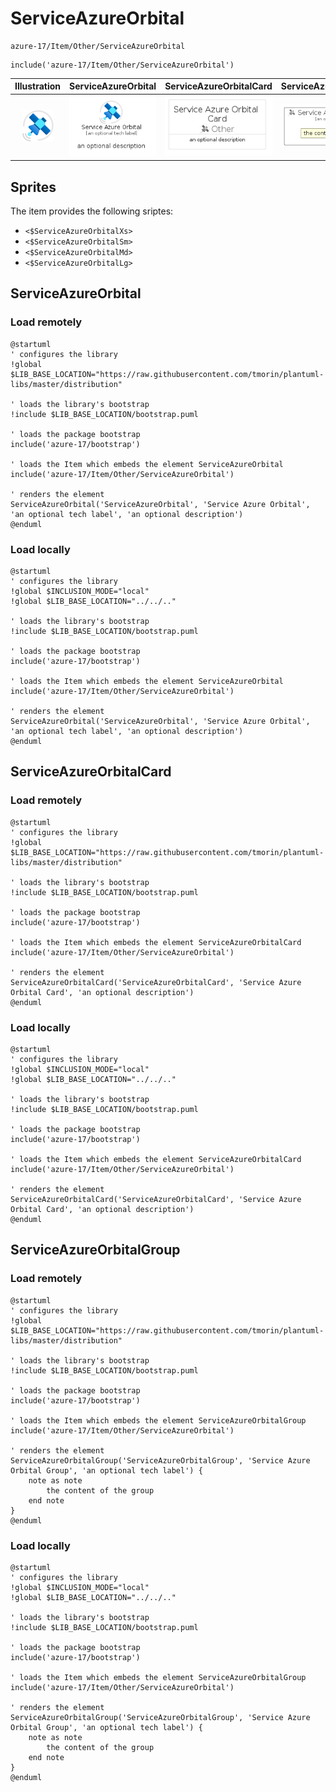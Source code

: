 # ServiceAzureOrbital


```text
azure-17/Item/Other/ServiceAzureOrbital
```

```text
include('azure-17/Item/Other/ServiceAzureOrbital')
```



| Illustration | ServiceAzureOrbital | ServiceAzureOrbitalCard | ServiceAzureOrbitalGroup |
| :---: | :---: | :---: | :---: |
| ![illustration for Illustration](../../../azure-17/Item/Other/ServiceAzureOrbital.png) | ![illustration for ServiceAzureOrbital](../../../azure-17/Item/Other/ServiceAzureOrbital.Local.png) | ![illustration for ServiceAzureOrbitalCard](../../../azure-17/Item/Other/ServiceAzureOrbitalCard.Local.png) | ![illustration for ServiceAzureOrbitalGroup](../../../azure-17/Item/Other/ServiceAzureOrbitalGroup.Local.png) |



## Sprites
The item provides the following sriptes:

- `<$ServiceAzureOrbitalXs>`
- `<$ServiceAzureOrbitalSm>`
- `<$ServiceAzureOrbitalMd>`
- `<$ServiceAzureOrbitalLg>`





## ServiceAzureOrbital

### Load remotely
```plantuml
@startuml
' configures the library
!global $LIB_BASE_LOCATION="https://raw.githubusercontent.com/tmorin/plantuml-libs/master/distribution"

' loads the library's bootstrap
!include $LIB_BASE_LOCATION/bootstrap.puml

' loads the package bootstrap
include('azure-17/bootstrap')

' loads the Item which embeds the element ServiceAzureOrbital
include('azure-17/Item/Other/ServiceAzureOrbital')

' renders the element
ServiceAzureOrbital('ServiceAzureOrbital', 'Service Azure Orbital', 'an optional tech label', 'an optional description')
@enduml
```

### Load locally
```plantuml
@startuml
' configures the library
!global $INCLUSION_MODE="local"
!global $LIB_BASE_LOCATION="../../.."

' loads the library's bootstrap
!include $LIB_BASE_LOCATION/bootstrap.puml

' loads the package bootstrap
include('azure-17/bootstrap')

' loads the Item which embeds the element ServiceAzureOrbital
include('azure-17/Item/Other/ServiceAzureOrbital')

' renders the element
ServiceAzureOrbital('ServiceAzureOrbital', 'Service Azure Orbital', 'an optional tech label', 'an optional description')
@enduml
```

## ServiceAzureOrbitalCard

### Load remotely
```plantuml
@startuml
' configures the library
!global $LIB_BASE_LOCATION="https://raw.githubusercontent.com/tmorin/plantuml-libs/master/distribution"

' loads the library's bootstrap
!include $LIB_BASE_LOCATION/bootstrap.puml

' loads the package bootstrap
include('azure-17/bootstrap')

' loads the Item which embeds the element ServiceAzureOrbitalCard
include('azure-17/Item/Other/ServiceAzureOrbital')

' renders the element
ServiceAzureOrbitalCard('ServiceAzureOrbitalCard', 'Service Azure Orbital Card', 'an optional description')
@enduml
```

### Load locally
```plantuml
@startuml
' configures the library
!global $INCLUSION_MODE="local"
!global $LIB_BASE_LOCATION="../../.."

' loads the library's bootstrap
!include $LIB_BASE_LOCATION/bootstrap.puml

' loads the package bootstrap
include('azure-17/bootstrap')

' loads the Item which embeds the element ServiceAzureOrbitalCard
include('azure-17/Item/Other/ServiceAzureOrbital')

' renders the element
ServiceAzureOrbitalCard('ServiceAzureOrbitalCard', 'Service Azure Orbital Card', 'an optional description')
@enduml
```

## ServiceAzureOrbitalGroup

### Load remotely
```plantuml
@startuml
' configures the library
!global $LIB_BASE_LOCATION="https://raw.githubusercontent.com/tmorin/plantuml-libs/master/distribution"

' loads the library's bootstrap
!include $LIB_BASE_LOCATION/bootstrap.puml

' loads the package bootstrap
include('azure-17/bootstrap')

' loads the Item which embeds the element ServiceAzureOrbitalGroup
include('azure-17/Item/Other/ServiceAzureOrbital')

' renders the element
ServiceAzureOrbitalGroup('ServiceAzureOrbitalGroup', 'Service Azure Orbital Group', 'an optional tech label') {
    note as note
        the content of the group
    end note
}
@enduml
```

### Load locally
```plantuml
@startuml
' configures the library
!global $INCLUSION_MODE="local"
!global $LIB_BASE_LOCATION="../../.."

' loads the library's bootstrap
!include $LIB_BASE_LOCATION/bootstrap.puml

' loads the package bootstrap
include('azure-17/bootstrap')

' loads the Item which embeds the element ServiceAzureOrbitalGroup
include('azure-17/Item/Other/ServiceAzureOrbital')

' renders the element
ServiceAzureOrbitalGroup('ServiceAzureOrbitalGroup', 'Service Azure Orbital Group', 'an optional tech label') {
    note as note
        the content of the group
    end note
}
@enduml
```

